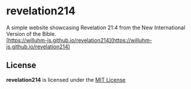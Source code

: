# revelation214
A simple website showcasing Revelation 21:4 from the New International Version of the Bible.
<br>
[https://willuhm-js.github.io/revelation214](https://willuhm-js.github.io/revelation214)

## License
**revelation214** is licensed under the [MIT License](https://github.com/willuhm-js/revelation214/blob/main/LICENSE)
